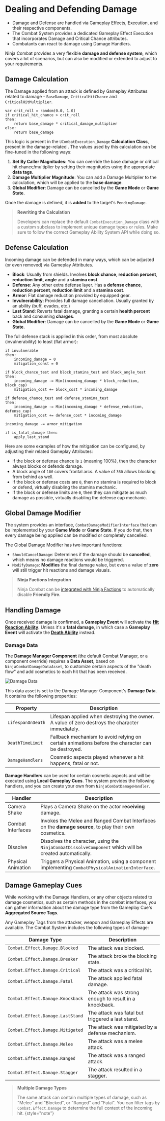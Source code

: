 # Dealing and Defending Damage
<primary-label ref="combat"/>

<tldr>
    <ul>
        <li>Damage and Defense are handled via Gameplay Effects, Execution, and their respective components.</li>
        <li>The Combat System provides a dedicated Gameplay Effect Execution that incorporates Damage and Critical Chance attributes.</li>
        <li>Combatants can react to damage using Damage Handlers.</li>
    </ul>
</tldr>

Ninja Combat provides a very flexible **damage and defense system**, which covers a lot of scenarios, but can also be
modified or extended to adjust to your requirements.

## Damage Calculation
The Damage applied from an attack is defined by Gameplay Attributes related to damage - `BaseDamage`, `CriticalHitChance`
and `CriticalHitMultiplier`.

```Generic
var crit_roll = random(0.0, 1.0)
if critical_hit_chance > crit_roll 
then:
    return base_damage * critical_damage_multiplier
else:
    return base_damage
```

This logic is present in the `UCombatExecution_Damage` **Calculation Class**, present in the damage-related [](cbt_gameplay_effects.md).
The values used by this calculation can be fine-tuned in the following ways:

1. **Set By Caller Magnitudes**: You can override the base damage or critical hit chance/multiplier by setting their magnitudes using the appropriate **data tags**.
2. **Damage Multiplier Magnitude**: You can add a Damage Multiplier to the calculation, which will be applied to the **base damage**.
3. **Global Modifier**: Damage can be cancelled by the **Game Mode** or **Game State**.

Once the damage is defined, it is **added** to the target's `PendingDamage`.

> **Rewriting the Calculation**
> 
> Developers can replace the default `CombatExecution_Damage` class with a custom subclass to implement unique damage 
> types or rules. Make sure to follow the correct Gameplay Ability System API while doing so. 

## Defense Calculation
Incoming damage can be defended in many ways, which can be adjusted (or even removed) via Gameplay Attributes.

- **Block**: Usually from shields. Involves **block chance**, **reduction percent**, **reduction limit**, **angle** and a **stamina cost**.
- **Defense**: Any other extra defense layer. Has a **defense chance**, **reduction percent**, **reduction limit** and a **stamina cost**.
- **Armor**: Flat damage reduction provided by equipped gear.
- **Invulnerability**: Provides full damage cancellation. Usually granted by an ability (buff, evades, etc.)
- **Last Stand**: Reverts fatal damage, granting a certain **health percent** back and consuming **charges**.
- **Global Modifier**: Damage can be cancelled by the **Game Mode** or **Game State**.

The full defense stack is applied in this order, from most absolute (invulnerability) to least (flat armor):

```Generic
if invulnerable
then: 
    incoming_damage = 0
    mitigation_const = 0
    
if block_chance_test and block_stamina_test and block_angle_test
then:
    incoming_damage -= Min(incoming_damage * block_reduction, block_cap)
    mitigation_cost += block_cost * incoming_damage

if defense_chance_test and defense_stamina_test
then:
    incoming_damage -= Min(incoming_damage * defense_reduction, defense_cap)
    mitigation_cost += defense_cost * incoming_damage

incoming_damage -= armor_mitigation

if is_fatal_damage then:
    apply_last_stand
```

Here are some examples of how the mitigation can be configured, by adjusting their related Gameplay Attributes:

- If the block or defense chance is `1` (meaning 100%), then the character always blocks or defends damage.
- A block angle of `180` covers frontal arcs. A value of `360` allows blocking from behind as well.
- If the block or defense costs are `0`, then no stamina is required to block or defend, virtually disabling the stamina mechanic.
- If the block or defense limits are `0`, then they can mitigate as much damage as possible, virtually disabling the defense cap mechanic.

## Global Damage Modifier
The system provides an interface, `CombatDamageModifierInterface` that can be implemented by your **Game Mode** or **Game State**.
If you do that, then every damage being applied can be modified or completely cancelled.

The Global Damage Modifier has two important functions:

- `ShouldCancelDamage`: Determines if the damage should be **cancelled**, which means no damage reactions would be triggered.
- `ModifyDamage`: **Modifies** the final damage value, but even a value of **zero** will still trigger hit reactions and damage visuals.

> **Ninja Factions Integration**
>
> Ninja Combat can be [integrated with Ninja Factions](cbt_integration_factions.md) to automatically disable **Friendly
> Fire**.

## Handling Damage
Once received damage is confirmed, a **Gameplay Event** will activate the [**Hit Reaction Ability**](cbt_damage_hit_reactions.md).
Unless it's a **fatal damage**, in which case a **Gameplay Event** will activate the [**Death Ability**](cbt_damage_death.md) instead.

### Damage Data
The **Damage Manager Component** (the default Combat Manager, or a component override) requires a **Data Asset**, based
on `NinjaCombatDamageDataAsset`, to customize certain aspects of the "death flow" and add cosmetics to each hit that has
been received.

<img src="cbt_damage_data.png" alt="Damage Data" thumbnail="true"/>

This data asset is set to the Damage Manager Component's **Damage Data**. It contains the following properties:

| Property          | Description                                                                                      |
|-------------------|--------------------------------------------------------------------------------------------------|
| `LifespanOnDeath` | Lifespan applied when destroying the owner. A value of zero destroys the character immediately.  |
| `DeathTimeLimit`  | Fallback mechanism to avoid relying on certain animations before the character can be destroyed. |
| `DamageHandlers`  | Cosmetic aspects played whenever a hit happens, fatal or not.                                    |

**Damage Handlers** can be used for certain cosmetic aspects and will be executed using **Local Gameplay Cues**. The
system provides the following handlers, and you can create your own from `NinjaCombatDamageHandler`.

| Handler            | Description                                                                                            |
|--------------------|--------------------------------------------------------------------------------------------------------|
| Camera Shake       | Plays a Camera Shake on the actor **receiving** damage.                                                |
| Combat Interfaces  | Invokes the Melee and Ranged Combat Interfaces on the **damage source**, to play their own cosmetics.  |
| Dissolve           | Dissolves the character, using the `NinjaCombatDissolveComponent` which will be created automatically. |
| Physical Animation | Triggers a Physical Animation, using a component implementing `CombatPhysicalAnimationInterface`.      |

## Damage Gameplay Cues
While working with the Damage Handlers, or any other objects related to damage cosmetics, such as certain methods in the
combat interfaces, you can gather information about the damage type from the Gameplay Cue's **Aggregated Source Tags**.

Any Gameplay Tags from the attacker, weapon and Gameplay Effects are available. The Combat System includes the following
types of damage:

| Damage Type                      | Description                                            |
|----------------------------------|--------------------------------------------------------|
| `Combat.Effect.Damage.Blocked`   | The attack was blocked.                                |
| `Combat.Effect.Damage.Breaker`   | The attack broke the blocking state.                   |
| `Combat.Effect.Damage.Critical`  | The attack was a critical hit.                         |
| `Combat.Effect.Damage.Fatal`     | The attack applied fatal damage.                       |
| `Combat.Effect.Damage.Knockback` | The attack was strong enough to result in a knockback. |
| `Combat.Effect.Damage.LastStand` | The attack was fatal but triggered a last stand.       |
| `Combat.Effect.Damage.Mitigated` | The attack was mitigated by a defense mechanism.       |
| `Combat.Effect.Damage.Melee`     | The attack was a melee attack.                         |
| `Combat.Effect.Damage.Ranged`    | The attack was a ranged attack.                        |
| `Combat.Effect.Damage.Stagger`   | The attack resulted in a stagger.                      |

> **Multiple Damage Types**
>
> The same attack can contain multiple types of damage, such as "Melee" and "Blocked", or "Ranged" and "Fatal". You can 
> filter tags by `Combat.Effect.Damage` to determine the full context of the incoming hit.
{style="note"}
